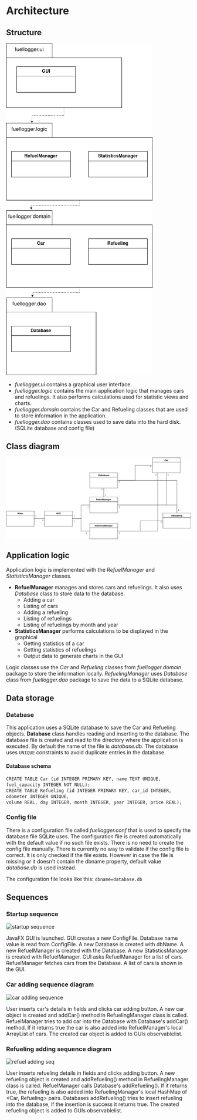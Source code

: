 # Architecture

## Structure
![package structure](images/packages.png)
* _fuellogger.ui_ contains a graphical user interface.
* _fuellogger.logic_ contains the main application logic that manages
cars and refuelings. It also performs calculations used for statistic
views and charts. 
* _fuellogger.domain_ contains the Car and Refueling classes that are
used to store information in the application.
* _fuellogger.dao_ contains classes used to save data into the hard
disk. (SQLite database and config file)

## Class diagram
![diagram](images/class%20diagram.png)

## Application logic
Application logic is implemented with the _RefuelManager_ and
_StatisticsManager_ classes. 
* __RefuelManager__ manages and stores cars and refuelings. It also
uses _Database_ class to store data to the database. 
	* Adding a car
	* Listing of cars
	* Adding a refueling
	* Listing of refuelings
	* Listing of refuelings by month and year
* __StatisticsManager__ performs calculations to be displayed in the
graphical 
	* Getting statistics of a car
	* Getting statistics of refuelings
	* Output data to generate charts in the GUI


Logic classes use the _Car_ and _Refueling_ classes from _fuellogger.domain_
package to store the information locally. _RefuelingManager_ uses 
_Database_ class from _fuellogger.dao_ package to save the data to a
SQLite database. 

## Data storage
### Database
This application uses a SQLite database to save the Car and Refueling
objects. __Database__ class handles reading and inserting to the
database. The database file is created and read to the
directory where the application is executed. By default the name of the
file is _database.db_. The database uses ```UNIQUE``` constraints to
avoid duplicate entries in the database. 

#### Database schema
```
CREATE TABLE Car (id INTEGER PRIMARY KEY, name TEXT UNIQUE, fuel_capacity INTEGER NOT NULL);
CREATE TABLE Refueling (id INTEGER PRIMARY KEY, car_id INTEGER, odometer INTEGER UNIQUE,
volume REAL, day INTEGER, month INTEGER, year INTEGER, price REAL);
```

### Config file
There is a configuration file called _fuellogger.conf_ that is used to
specify the database file SQLite uses. The configuration file is created
automatically with the default value if no such file exists. There is no
need to create the config file manually. There is currently no way
to validate if the config file is correct. It is only checked if the
file exists. However in case the file is missing or it doesn't contain
the dbname property, default value _database.db_ is used instead.

The configuration file looks like this:
```dbname=database.db```


## Sequences

### Startup sequence
![startup sequence](images/startupseq.png)

JavaFX GUI is launched. GUI creates a new ConfigFile. Database name
value is read from ConfigFile. A new Database is created with dbName.
A new RefuelManager is created with the Database. A new StatisticsManager
is created with RefuelManager. GUI asks RefuelManager for a list of
cars. RefuelManager fetches cars from the Database. A list of cars is
shown in the GUI.

### Car adding sequence diagram
![car adding sequence](images/caraddseq.png)

User inserts car's details in fields and clicks car adding button. 
A new car object is created and addCar() method in RefuelingManager
class is called. RefuelManager tries to add car into the Database with
Database's addCar() method. If it returns true the car is also added
into RefuelManager's local ArrayList of cars. The created car object is
added to GUIs observablelist.

### Refueling adding sequence diagram
![refuel adding seq](images/refueladdseq.png)

User inserts refueling details in fields and clicks adding button. 
A new refueling object is created and addRefueling() method in
RefuelingManager class is called. RefuelManager calls Database's
addRefueling(). If it returns true, the refueling is also added into
RefuelingManager's local HashMap of <Car, Refueling> pairs.
Databases addRefueling() tries to insert refueling into the database, if
the insertion is success it returns true. The created refueling object
is added to GUIs observablelist.
